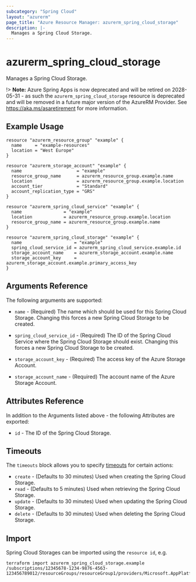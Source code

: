 ```yaml
---
subcategory: "Spring Cloud"
layout: "azurerm"
page_title: "Azure Resource Manager: azurerm_spring_cloud_storage"
description: |-
  Manages a Spring Cloud Storage.
---
```


# azurerm_spring_cloud_storage

Manages a Spring Cloud Storage.

!> **Note:** Azure Spring Apps is now deprecated and will be retired on 2028-05-31 - as such the `azurerm_spring_cloud_storage` resource is deprecated and will be removed in a future major version of the AzureRM Provider. See https://aka.ms/asaretirement for more information.

## Example Usage

```hcl
resource "azurerm_resource_group" "example" {
  name     = "example-resources"
  location = "West Europe"
}

resource "azurerm_storage_account" "example" {
  name                     = "example"
  resource_group_name      = azurerm_resource_group.example.name
  location                 = azurerm_resource_group.example.location
  account_tier             = "Standard"
  account_replication_type = "GRS"
}

resource "azurerm_spring_cloud_service" "example" {
  name                = "example"
  location            = azurerm_resource_group.example.location
  resource_group_name = azurerm_resource_group.example.name
}

resource "azurerm_spring_cloud_storage" "example" {
  name                    = "example"
  spring_cloud_service_id = azurerm_spring_cloud_service.example.id
  storage_account_name    = azurerm_storage_account.example.name
  storage_account_key     = azurerm_storage_account.example.primary_access_key
}
```

## Arguments Reference

The following arguments are supported:

* `name` - (Required) The name which should be used for this Spring Cloud Storage. Changing this forces a new Spring Cloud Storage to be created.

* `spring_cloud_service_id` - (Required) The ID of the Spring Cloud Service where the Spring Cloud Storage should exist. Changing this forces a new Spring Cloud Storage to be created.

* `storage_account_key` - (Required) The access key of the Azure Storage Account.

* `storage_account_name` - (Required) The account name of the Azure Storage Account.

## Attributes Reference

In addition to the Arguments listed above - the following Attributes are exported:

* `id` - The ID of the Spring Cloud Storage.

## Timeouts

The `timeouts` block allows you to specify [timeouts](https://www.terraform.io/language/resources/syntax#operation-timeouts) for certain actions:

* `create` - (Defaults to 30 minutes) Used when creating the Spring Cloud Storage.
* `read` - (Defaults to 5 minutes) Used when retrieving the Spring Cloud Storage.
* `update` - (Defaults to 30 minutes) Used when updating the Spring Cloud Storage.
* `delete` - (Defaults to 30 minutes) Used when deleting the Spring Cloud Storage.

## Import

Spring Cloud Storages can be imported using the `resource id`, e.g.

```shell
terraform import azurerm_spring_cloud_storage.example /subscriptions/12345678-1234-9876-4563-123456789012/resourceGroups/resourceGroup1/providers/Microsoft.AppPlatform/spring/service1/storages/storage1
```
